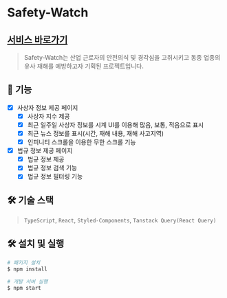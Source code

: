 # Safety-Watch

## [서비스 바로가기](https://safety-watch.vercel.app)

> Safety-Watch는 산업 근로자의 안전의식 및 경각심을 고취시키고 동종 업종의 유사 재해를 예방하고자 기획된 프로젝트입니다.

## 📌 기능

- [x] 사상자 정보 제공 페이지
  - [x] 사상자 지수 제공
  - [x] 최근 일주일 사상자 정보를 시계 UI를 이용해 많음, 보통, 적음으로 표시
  - [x] 최근 뉴스 정보를 표시(시간, 재해 내용, 재해 사고지역)
  - [x] 인피니티 스크롤을 이용한 무한 스크롤 기능
- [x] 법규 정보 제공 페이지
  - [x] 법규 정보 제공
  - [x] 법규 정보 검색 기능
  - [x] 법규 정보 필터링 기능

## 🛠️ 기술 스택

> `TypeScript`, `React`, `Styled-Components`, `Tanstack Query(React Query)`

## 🛠️ 설치 및 실행

```bash
# 패키지 설치
$ npm install

# 개발 서버 실행
$ npm start
```
